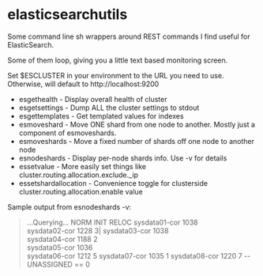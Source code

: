# elasticsearchutils

Some command line sh wrappers around REST commands I find useful for ElasticSearch.

Some of them loop, giving you a little text based monitoring screen.

Set $ESCLUSTER in your environment to the URL you need to use.
Otherwise, will default to http://localhost:9200

* esgethealth - Display overall health of cluster
* esgetsettings - Dump ALL the cluster settings to stdout
* esgettemplates - Get templated values for indexes
* esmoveshard - Move ONE shard from one node to another. Mostly just a component of esmoveshards.
* esmoveshards - Move a fixed number of shards off one node to another node
* esnodeshards - Display per-node shards info. Use -v for details
* essetvalue - More easily set things like cluster.routing.allocation.exclude._ip 
* essetshardallocation - Convenience toggle for clusterside cluster.routing.allocation.enable value


Sample output from esnodeshards -v:

>   ...Querying...     NORM  INIT RELOC
>       sysdata01-cor  1038            
>       sysdata02-cor  1228           3|
>       sysdata03-cor  1038            
>       sysdata04-cor  1188     2     
>       sysdata05-cor  1036            
>       sysdata06-cor  1212           5
>       sysdata07-cor  1035           1
>       sysdata08-cor  1220           7
>  -- UNASSIGNED == 0
